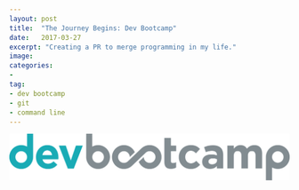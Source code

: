 ```yaml
---
layout: post
title:  "The Journey Begins: Dev Bootcamp"
date:   2017-03-27
excerpt: "Creating a PR to merge programming in my life."
image: 
categories:
- 
tag:
- dev bootcamp
- git
- command line
---
```


<a href="https://devbootcamp.com/"><img src="/images/dbclogo.png"></a>
